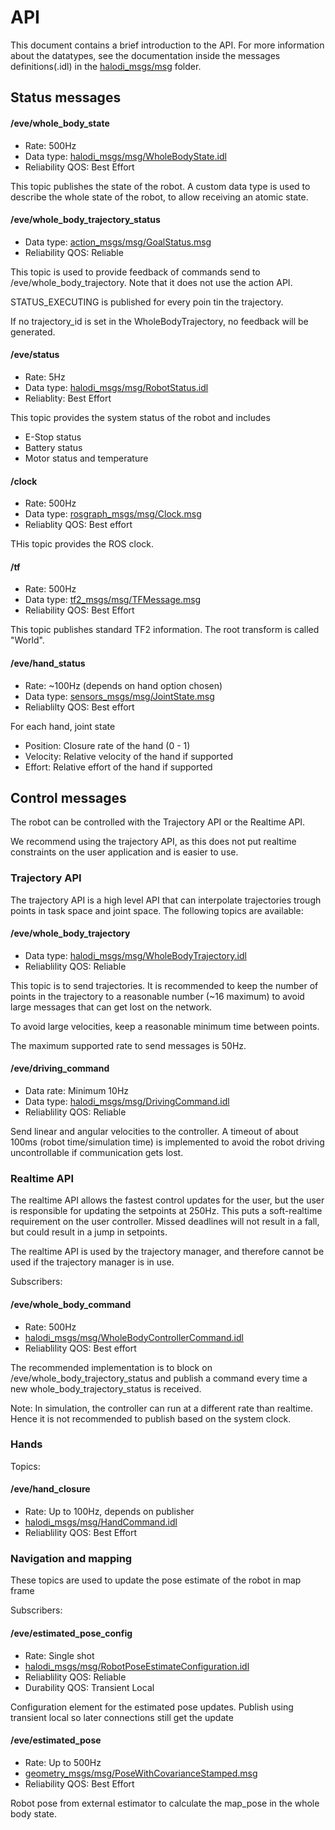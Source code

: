 # API

This document contains a brief introduction to the API. For more information about the datatypes, see the documentation inside the messages definitions(.idl) in the [halodi_msgs/msg](halodi_msgs/msg) folder.

## Status messages

#### /eve/whole_body_state
- Rate: 500Hz
- Data type: [halodi_msgs/msg/WholeBodyState.idl](halodi_msgs/msg/WholeBodyState.idl)
- Reliability QOS: Best Effort

This topic publishes the state of the robot. A custom data type is used to describe the whole state of the robot, to allow receiving an atomic state. 

#### /eve/whole_body_trajectory_status
- Data type: [action_msgs/msg/GoalStatus.msg](https://github.com/ros2/rcl_interfaces/blob/master/action_msgs/msg/GoalStatus.msg)
- Reliability QOS: Reliable

This topic is used to provide feedback of commands send to /eve/whole_body_trajectory. Note that it does not use the action API.

STATUS_EXECUTING is published for every poin tin the trajectory.

If no trajectory_id is set in the WholeBodyTrajectory, no feedback will be generated. 


#### /eve/status
- Rate: 5Hz
- Data type: [halodi_msgs/msg/RobotStatus.idl](https://github.com/Halodi/halodi-messages/blob/master/halodi_msgs/msg/RobotStatus.idl)
- Reliablity: Best Effort

This topic provides the system status of the robot and includes
- E-Stop status
- Battery status
- Motor status and temperature

#### /clock
- Rate: 500Hz
- Data type: [rosgraph_msgs/msg/Clock.msg](https://github.com/ros2/rcl_interfaces/blob/master/rosgraph_msgs/msg/Clock.msg)
- Reliablity QOS: Best effort

THis topic provides the ROS clock.

#### /tf
- Rate: 500Hz
- Data type: [tf2_msgs/msg/TFMessage.msg](https://github.com/ros2/geometry2/blob/ros2/tf2_msgs/msg/TFMessage.msg)
- Reliability QOS: Best Effort

This topic publishes standard TF2 information. The root transform is called "World".

#### /eve/hand_status
- Rate: ~100Hz (depends on hand option chosen)
- Data type: [sensors_msgs/msg/JointState.msg](https://github.com/ros2/common_interfaces/blob/master/sensor_msgs/msg/JointState.msg)
- Reliablilty QOS: Best effort

For each hand, joint state
- Position: Closure rate  of the hand (0 - 1)
- Velocity: Relative velocity of the hand if supported
- Effort: Relative effort of the hand if supported

## Control messages

The robot can be controlled with the Trajectory API or the Realtime API.

We recommend using the trajectory API, as this does not put realtime constraints on the user application and is easier to use.

### Trajectory API
The trajectory API is a high level API that can interpolate trajectories trough points in task space and joint space. The following topics are available:


#### /eve/whole_body_trajectory
- Data type: [halodi_msgs/msg/WholeBodyTrajectory.idl](halodi_msgs/msg/WholeBodyTrajectory.idl)
- Reliablility QOS: Reliable

This topic is to send trajectories. It is recommended to keep the number of points in the trajectory to a reasonable number (~16 maximum) to avoid large messages that can get lost on the network.

To avoid large velocities, keep a reasonable minimum time between points. 

The maximum supported rate to send messages is 50Hz.


#### /eve/driving_command
- Data rate: Minimum 10Hz
- Data type: [halodi_msgs/msg/DrivingCommand.idl](halodi_msgs/msg/DrivingCommand.idl)
- Reliablility QOS: Reliable

Send linear and angular velocities to the controller. A timeout of about 100ms (robot time/simulation time) is implemented to avoid the robot driving uncontrollable if communication gets lost.

### Realtime API

The realtime API allows the fastest control updates for the user, but the user is responsible for updating the setpoints at 250Hz. This puts a soft-realtime requirement on the user controller. Missed deadlines will not result in a fall, but could result in a jump in setpoints.

The realtime API is used by the trajectory manager, and therefore cannot be used if the trajectory manager is in use.

Subscribers:
#### /eve/whole_body_command
- Rate: 500Hz
- [halodi_msgs/msg/WholeBodyControllerCommand.idl](halodi_msgs/msg/WholeBodyControllerCommand.idl)
- Reliablility QOS: Best effort

The recommended implementation is to block on /eve/whole_body_trajectory_status and publish a command every time a new whole_body_trajectory_status is received. 

Note: In simulation, the controller can run at a different rate than realtime. Hence it is not recommended to publish based on the system clock.

### Hands

Topics:
#### /eve/hand_closure
- Rate: Up to 100Hz, depends on publisher
- [halodi_msgs/msg/HandCommand.idl](halodi_msgs/msg/HandCommand.idl)
- Reliablility QOS: Best Effort

### Navigation and mapping

These topics are used to update the pose estimate of the robot in map frame

Subscribers:
#### /eve/estimated_pose_config
- Rate: Single shot
- [halodi_msgs/msg/RobotPoseEstimateConfiguration.idl](halodi_msgs/msg/RobotPoseEstimateConfiguration.idl)
- Reliablility QOS: Reliable
- Durability QOS: Transient Local


Configuration element for the estimated pose updates. Publish using transient local so later connections still get the update

#### /eve/estimated_pose
- Rate: Up to 500Hz
- [geometry_msgs/msg/PoseWithCovarianceStamped.msg](https://github.com/ros2/common_interfaces/blob/master/geometry_msgs/msg/PoseWithCovarianceStamped.msg)
- Reliability QOS: Best Effort

Robot pose from external estimator to calculate the map_pose in the whole body state.
